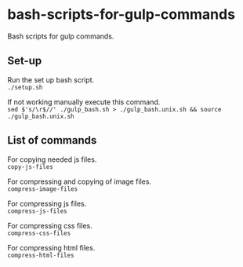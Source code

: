# bash-scripts-for-gulp-commands
Bash scripts for gulp commands.

## Set-up
Run the set up bash script. <br />
``./setup.sh``

If not working manually execute this command. <br />
``sed $'s/\r$//' ./gulp_bash.sh > ./gulp_bash.unix.sh && source ./gulp_bash.unix.sh``

## List of commands
For copying needed js files. <br />
``copy-js-files``

For compressing and copying of image files. <br />
``compress-image-files``

For compressing js files. <br />
``compress-js-files``

For compressing css files. <br />
``compress-css-files``

For compressing html files. <br />
``compress-html-files``